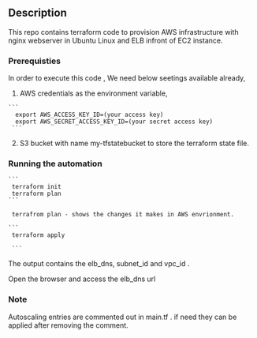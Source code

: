 ## Description

This repo contains terraform code to provision AWS infrastructure with nginx webserver in Ubuntu Linux and ELB infront of EC2 instance.

### Prerequisties

 In order to execute this code , We need below seetings available already,
  
   1. AWS credentials as the environment variable,

    ```
      export AWS_ACCESS_KEY_ID=(your access key)
      export AWS_SECRET_ACCESS_KEY_ID=(your secret access key)
     ```

   2. S3 bucket with name my-tfstatebucket to store the terraform state file.


 ### Running the automation
    
    ```
     terraform init 
     terraform plan
    ```

     terrafrom plan - shows the changes it makes in AWS envrionment.

    ```
     terraform apply

     ```

  The output contains the elb_dns, subnet_id and vpc_id . 

  Open the browser and access the elb_dns url

  ### Note

  Autoscaling entries are commented out in main.tf . if need they can be applied after removing the comment.